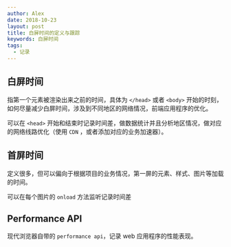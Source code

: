 ```yaml
---
author: Alex
date: 2018-10-23
layout: post
title: 白屏时间的定义与跟踪
keywords: 白屏时间
tags: 
  - 记录
---
```


## 白屏时间

指第一个元素被渲染出来之前的时间，具体为 `</head>` 或者 `<body>` 开始的时刻，如何尽量减少白屏时间，涉及到不同地区的网络情况，前端应用程序的优化。

可以在 `<head>` 开始和结束时记录时间差，做数据统计并且分析地区情况，做对应的网络线路优化（使用 `CDN` ，或者添加对应的业务加速器）。

## 首屏时间

定义很多，但可以偏向于根据项目的业务情况，第一屏的元素、样式、图片等加载的时间。

可以在每个图片的 `onload` 方法监听记录时间差

## Performance API

现代浏览器自带的 `performance api`，记录 web 应用程序的性能表现。
